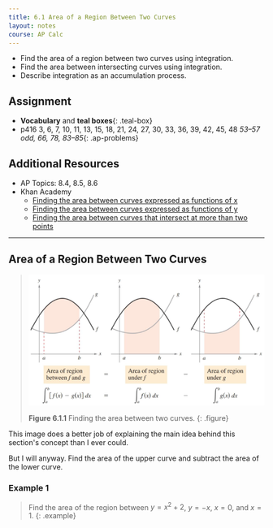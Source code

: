 ```yaml
---
title: 6.1 Area of a Region Between Two Curves
layout: notes
course: AP Calc
---
```


- Find the area of a region between two curves using integration.
- Find the area between intersecting curves using integration.
- Describe integration as an accumulation process.

## Assignment

- **Vocabulary** and **teal boxes**{: .teal-box}
- p416 3, 6, 7, 10, 11, 13, 15, 18, 21, 24, 27, 30, 33, 36, 39, 42, 45, 48 *53–57 odd, 66, 78, 83–85*{: .ap-problems}

## Additional Resources

- AP Topics: 8.4, 8.5, 8.6
- Khan Academy
  - [Finding the area between curves expressed as functions of x](https://www.khanacademy.org/math/ap-calculus-ab/ab-applications-of-integration-new/ab-8-4/v/evaluating-simple-definite-integral)
  - [Finding the area between curves expressed as functions of y](https://www.khanacademy.org/math/ap-calculus-ab/ab-applications-of-integration-new/ab-8-5/v/area-between-curve-and-y-axis)
  - [Finding the area between curves that intersect at more than two points](https://www.khanacademy.org/math/ap-calculus-ab/ab-applications-of-integration-new/ab-8-6/e/area-between-curves-that-intersect-at-more-than-two-points)

---

## Area of a Region Between Two Curves

> ![](./img/6-1-area-between.png)
>
> **Figure 6.1.1** Finding the area between two curves.
{: .figure}

This image does a better job of explaining the main idea behind this section's concept than I ever could.

But I will anyway. Find the area of the upper curve and subtract the area of the lower curve.

### Example 1

> Find the area of the region between ${y=x^2+2}$, ${y=-x}$, $x=0$, and $x=1$.
{: .example}
